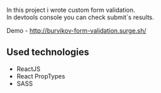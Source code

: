 In this project i wrote custom form validation.<br />
In devtools console you can check submit`s results.<br />

Demo - http://burvikov-form-validation.surge.sh/

## Used technologies
- ReactJS
- React PropTypes
- SASS
